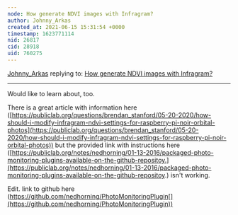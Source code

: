 ```yaml
---
node: How generate NDVI images with Infragram?
author: Johnny_Arkas
created_at: 2021-06-15 15:31:54 +0000
timestamp: 1623771114
nid: 26817
cid: 28918
uid: 760275
---
```




[Johnny_Arkas](../profile/Johnny_Arkas) replying to: [How generate NDVI images with Infragram?](../notes/henning_leonardo/06-12-2021/how-generate-ndvi-images-with-infragram)

----
Would like to learn about, too.

There is a great article with information here ([https://publiclab.org/questions/brendan_stanford/05-20-2020/how-should-i-modify-infragram-ndvi-settings-for-raspberry-pi-noir-orbital-photos](https://publiclab.org/questions/brendan_stanford/05-20-2020/how-should-i-modify-infragram-ndvi-settings-for-raspberry-pi-noir-orbital-photos)) but the provided link with instructions here ([https://publiclab.org/notes/nedhorning/01-13-2016/packaged-photo-monitoring-plugins-available-on-the-github-repositoy.](https://publiclab.org/notes/nedhorning/01-13-2016/packaged-photo-monitoring-plugins-available-on-the-github-repositoy.) isn't working.

Edit. link to github here (https://github.com/nedhorning/PhotoMonitoringPlugin[](https://github.com/nedhorning/PhotoMonitoringPlugin))